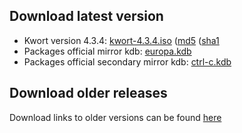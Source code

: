 ## Download latest version

* Kwort version 4.3.4: [kwort-4.3.4.iso](https://u217055-sub1:QkOK8B4n6VgzXr9H@u217055-sub1.your-storagebox.de/kwort-4.3.4.iso) ([md5](https://u217055-sub1:QkOK8B4n6VgzXr9H@u217055-sub1.your-storagebox.de/kwort-4.3.4.iso.md5) ([sha1](https://u217055-sub1:QkOK8B4n6VgzXr9H@u217055-sub1.your-storagebox.de/kwort-4.3.4.iso.sha1)
* Packages official mirror kdb: [europa.kdb](http://europa.fapyd.unr.edu.ar/pub/kwort/4.3.4/europa.kdb)
* Packages official secondary mirror kdb: [ctrl-c.kdb](http://ctrl-c.club/~nomius/kwort/4.3.4/ctrl-c.kdb)


## Download older releases

Download links to older versions can be found [here](http://europa.fapyd.unr.edu.ar/pub/kwort/)

